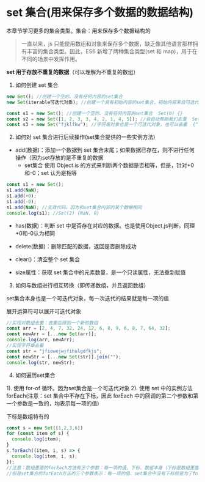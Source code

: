 # set 集合(用来保存多个数据的数据结构)

本章节学习更多的集合类型。集合：用来保存多个数据结构的

> 一直以来，js 只能使用数组和对象来保存多个数据，缺乏像其他语言那样拥有丰富的集合类型。因此，ES6 新增了两种集合类型(set 和 map)，用于在不同的场景中发挥作用。

**set 用于存放不重复的数据**（可以理解为不重复的数组）

1. 如何创建 set 集合

```js
new Set(); //创建一个空的、没有任何内容的set集合
new Set(iterable可迭代对象); //创建一个具有初始内容的set集合，初始内容来自可迭代对象每一次迭代的结果。而且会帮助可迭代对象去重

const s1 = new Set(); //创建一个空的、没有任何内容的set集合  Set(0) {}
const s2 = new Set([1, 2, 3, 3, 4, 2, 1, 4, 5]); //会自动帮助我们去重  Set(5) {1, 2, 3, 4, 5}
const s3 = new Set("fjklfkw"); //字符串对象也是一个可迭代对象，也可以去重  {"f", "j", "k", "l", "w"}
```

2. 如何对 set 集合进行后续操作(set集合提供的一些实例方法)

- add(数据)：添加一个数据到 set 集合末尾；如果数据已存在，则不进行任何操作（因为set存放的是不重复的数据
  - set集合 使用 Object.is 的方式来判断两个数据是否相等，但是，针对+0 和-0；set 认为是相等

```js
const s1 = new Set();
s1.add(NaN);
s1.add(+0);
s1.add(-0);
s1.add(NaN); //无效代码。因为和set集合内部的某个数据相同
console.log(s1); //Set(2) {NaN, 0}
```

- has(数据)：判断 set 中是否存在对应的数据。也是使用Object.js判断。同理+0和-0认为相同

- delete(数据)：删除匹配的数据，返回是否删除成功

- clear()：清空整个 set 集合

- size属性：获取 set 集合中的元素数量，是一个只读属性，无法重新赋值

3. 如何与数组进行相互转换（即传递数组，并且返回数组）

set集合本身也是一个可迭代对象，每一次迭代的结果就是每一项的值

展开运算符可以展开可迭代对象

```js
//实现对数组去重：去重后得到一个新的数组
const arr = [2, 4, 7, 32, 24, 12, 6, 8, 9, 6, 8, 7, 64, 32];
const newArr = [...new Set(arr)];
console.log(arr, newArr);
//实现字符串去重
const str = "jfiowejwjfihulgdfkjs";
const newStr = [...new Set(str)].join("");
console.log(str, newStr);
```

4. 如何遍历set集合

1). 使用 for-of 循环。因为set集合是一个可迭代对象
2). 使用 set 中的实例方法 forEach(注意：set 集合中不存在下标，因此 forEach 中的回调的第二个参数和第一个参数是一致的，均表示每一项的值)

下标是数组特有的

```js
const s = new Set([1,2,3,6])
for (const item of s) {
  console.log(item);
}
s.forEach((item, i, s) => {
  console.log(item, i, s);
}); 
//注意：数组里面的forEach方法有三个参数：每一项的值、下标、数组本身（下标是数组里面特有的东西）
//但是set集合的forEach方法的三个参数表示：每一项的值、set集合中没有下标但是为了forEach方法的统一也有这个参数但是也表示的值、数组本身
```
